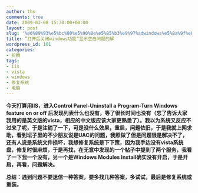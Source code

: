 ```yaml
---
author: ths
comments: true
date: 2009-03-08 15:30:00+00:00
layout: post
slug: '%e6%89%93%e5%bc%80%e5%90%8e%e5%85%b3%e9%97%adwindows%e5%8a%9f%e8%83%bd%e6%98%be%e7%a4%ba%e7%a9%ba%e7%99%bd%e9%97%ae%e9%a2%98%e7%9a%84%e8%a7%a3'
title: ”打开后关闭windows功能“显示空白问题的解
wordpress_id: 101
categories:
- 折腾
tags:
- iis
- vista
- windows
- 修复系统
- 电脑
---
```


**今天打算用IIS，进入Control
Panel-Uninstall a Program-Turn Windows feature on or off
后发现列表什么也没有，等了很长时间也没有（忘了告诉大家我用的是英文版的vista，相应的中文版应该大家更熟悉了）。我以为系统又反应不过来了呢，于是注销了一下，可是没什么效果，重启，问题依旧，于是我就上网求助，看到坛子里的不少朋友说是UAC的问题，我照做了但是问题很是解决不了，还有人说是系统文件损坏，我想修复系统是下下策，因为我手边没有vista系统盘，修复时很麻烦，于是再找，在无意中发现的一个帖子中提到了两个服务，我看了一下我一个没有，另一个是Windows
Modules Install确实没有开启，于是开启，再看，问题解决。**






**总结：遇到问题不要迷信一种答案，要多找几种答案，多试试，最后是修复系统或重装。**



